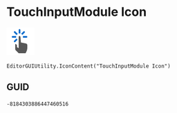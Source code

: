 # TouchInputModule Icon
![](/img/TouchInputModule%20Icon.png)

``` CSharp
EditorGUIUtility.IconContent("TouchInputModule Icon")
```
## GUID
```
-8184303886447460516
```
